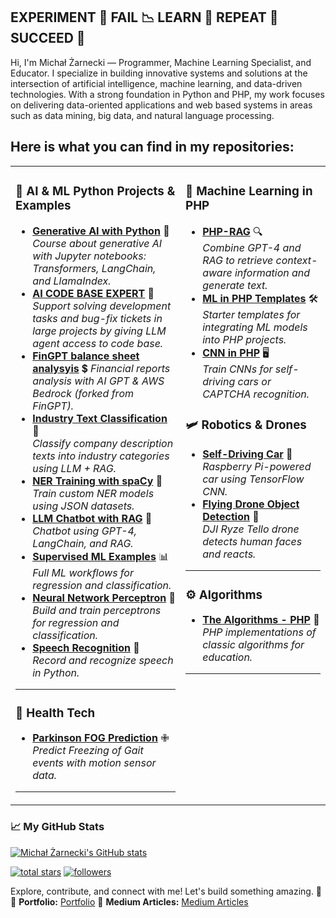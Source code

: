 ## EXPERIMENT 🧪 FAIL 📉 LEARN 🧠 REPEAT 🔁 SUCCEED 🚀

Hi, I'm Michał Żarnecki — Programmer, Machine Learning Specialist, and Educator. I specialize in building innovative systems and solutions at the intersection of artificial intelligence, machine learning, and data-driven technologies. With a strong foundation in Python and PHP, my work focuses on delivering data-oriented applications and web based systems in areas such as data mining, big data, and natural language processing.

## Here is what you can find in my repositories:
<table>
  <tr>
    <td valign="top">

### 🤖 AI & ML Python Projects & Examples 
- [**Generative AI with Python**](https://github.com/mzarnecki/course-generative-ai-python) 🐍  
   *Course about generative AI with Jupyter notebooks: Transformers, LangChain, and LlamaIndex.*
- [**AI CODE BASE EXPERT**](https://github.com/mzarnecki/ai-codebase-expert) 🤖
  *Support solving development tasks and bug-fix tickets in large projects by giving LLM agent access to code base.*
- [**FinGPT balance sheet analysyis**](https://github.com/mzarnecki/FinGPT) 💲
  *Financial reports analysis with AI GPT & AWS Bedrock (forked from FinGPT).*
- [**Industry Text Classification**](https://github.com/mzarnecki/companyDescriptionClassification) 🏢  
  *Classify company description texts into industry categories using LLM + RAG.*
- [**NER Training with spaCy**](https://github.com/mzarnecki/train-ner-model-with-spacy) 🔖  
   *Train custom NER models using JSON datasets.*
- [**LLM Chatbot with RAG**](https://github.com/mzarnecki/llm-chatbot-rag-langchain) 💬  
   *Chatbot using GPT-4, LangChain, and RAG.*    
- [**Supervised ML Examples**](https://github.com/mzarnecki/supervised-machine-learning-full-examples) 📊  
   *Full ML workflows for regression and classification.*
- [**Neural Network Perceptron**](https://github.com/mzarnecki/neural-network-perceptron-in-python) 🧠 \
   *Build and train perceptrons for regression and classification.*  
- [**Speech Recognition**](https://github.com/mzarnecki/speech-recognition-api-example) 🎤  
   *Record and recognize speech in Python.*

---

### 🏥 **Health Tech**
- [**Parkinson FOG Prediction**](https://github.com/mzarnecki/parkinson-fog-prediction) ✙  
   *Predict Freezing of Gait events with motion sensor data.*

---

</td>
<td valign="top">
  
### 🐘 **Machine Learning in PHP**
- [**PHP-RAG**](https://github.com/mzarnecki/php-rag) 🔍  
   *Combine GPT-4 and RAG to retrieve context-aware information and generate text.*  
- [**ML in PHP Templates**](https://github.com/mzarnecki/ml-in-php-start-templates) 🛠️  
   *Starter templates for integrating ML models into PHP projects.*
- [**CNN in PHP**](https://github.com/mzarnecki/phpcnn) 🖥️  
   *Train CNNs for self-driving cars or CAPTCHA recognition.*

### 🛩️ **Robotics & Drones**
- [**Self-Driving Car**](https://github.com/mzarnecki/self-driving-car-raspberry) 🚗  
   *Raspberry Pi-powered car using TensorFlow CNN.*
- [**Flying Drone Object Detection**](https://github.com/mzarnecki/flying-drone-object-detection) 🚁  
   *DJI Ryze Tello drone detects human faces and reacts.*

---

### ⚙️ **Algorithms**
- [**The Algorithms - PHP**](https://github.com/TheAlgorithms/PHP) 🧩  
   *PHP implementations of classic algorithms for education.*

---

</td>
</tr>
</table>

### <b>📈 My GitHub Stats</b>
  <a href="http://www.github.com/mzarnecki"><img src="https://github-readme-stats.vercel.app/api?username=mzarnecki&show_icons=true&hide=issues,&count_private=true&title_color=10b981&text_color=ffffff&icon_color=facc15&bg_color=1c1917&hide_border=true" alt="Michał Żarnecki's GitHub stats" /></a>
<p>
  <a href="https://github.com/mzarnecki?tab=repositories&sort=stargazers">
    <img alt="total stars" title="Total stars on GitHub" src="https://custom-icon-badges.demolab.com/github/stars/mzarnecki?color=236ad3&style=for-the-badge&labelColor=1155bb&logo=star"/></a>
  <a href="https://github.com/mzarnecki?tab=followers">
    <img alt="followers" title="Follow me on Github" src="https://custom-icon-badges.demolab.com/github/followers/mzarnecki?color=236ad3&labelColor=1155bb&style=for-the-badge&logo=person-add&label=Follow&logoColor=white"/></a>
</p>


Explore, contribute, and connect with me! Let's build something amazing. 🚀  
💼 **Portfolio:** [Portfolio](https://brightcode.pl)
📜 **Medium Articles:** [Medium Articles](https://medium.com/@brightcode)
